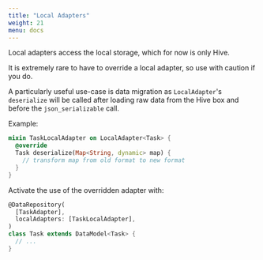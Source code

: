 ```yaml
---
title: "Local Adapters"
weight: 21
menu: docs
---
```


Local adapters access the local storage, which for now is only Hive.

It is extremely rare to have to override a local adapter, so use with caution if you do.

A particularly useful use-case is data migration as `LocalAdapter`'s `deserialize` will be called after loading raw data from the Hive box and before the `json_serializable` call.

Example:

```dart
mixin TaskLocalAdapter on LocalAdapter<Task> {
  @override
  Task deserialize(Map<String, dynamic> map) {
    // transform map from old format to new format
  }
}
```

Activate the use of the overridden adapter with:

```dart
@DataRepository(
  [TaskAdapter],
  localAdapters: [TaskLocalAdapter],
)
class Task extends DataModel<Task> {
  // ...
}
```